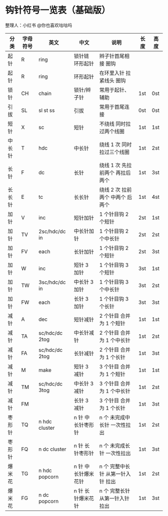 # 钩针符号一览表（基础版）

整理人：小红书 @你也喜欢咕咕吗

| 分类 | 字母符号 | 英文 | 中文 | 说明 | 长度 | 高度 |
| --- | --- | --- | --- | --- | --- | --- |
| 起针 | R | ring | 锁针链 环形起针 | 辫子针首尾相接 圈钩 |  |  |
| 起针 | R | ring | 环形起针 | 在环里入针 拉紧线头 圈钩 |  |  |
| 锁针 | CH | chain | 锁针/辫子针 | 常用于起针、辅助 | 1st | 0st |
| 引拔 | SL | sl st ss | 引拔 | 常用于首尾连接 | 0st | 0st |
| 短针 | X | sc | 短针 | 不绕线 同时拉过两个线圈 | 1st | 1st |
| 中长针 | T | hdc | 中长针 | 绕线 1 次 同时拉过三个线圈 | 1st | 2st |
| 长针 | F | dc | 长针 | 绕线 1 次 先拉前两个 再拉后两个 | 1st | 3st |
| 长长针 | E | tc | 长长针 | 绕线 2 次 拉前两个 中两个 后两个 | 1st | 4st |
| 加针 | V | inc | 短针加针 | 1 个针目钩 2 个短针 | 2st | 1st |
| 加针 | TV | 2sc/hdc/dc in | 中长针加针 | 1 个针目钩 2 个中长针 | 2st | 2st |
| 加针 | FV | each | 长针加针 | 1 个针目钩 2 个短针 | 2st | 3st |
| 加针 | W | inc | 短针 3 加针 | 1 个针目钩 3 个短针 | 3st | 1st |
| 加针 | TW | 3sc/hdc/dc in | 中长针 3 加针 | 1 个针目钩 3 个中长针 | 3st | 2st |
| 加针 | FW | each | 长针 3 加针 | 1 个针目钩 3 个长针 | 3st | 3st |
| 减针 | A | dec | 短针减针 | 2 个针目 合并为 1 个短针 | 1st | 1st |
| 减针 | TA | sc/hdc/dc 2tog | 中长针减针 | 2 个针目 合并为 1 个中长针 | 1st | 2st |
| 减针 | FA | sc/hdc/dc 2tog | 长针减针 | 2 个针目 合并为 1 个长针 | 1st | 3st |
| 减针 | M | make | 短针 3 减针 | 3 个针目 合并为 1 个短针 | 1st | 1st |
| 减针 | TM | sc/hdc/dc 3tog | 中长针 3 减针 | 3 个针目 合并为 1 个中长针 | 1st | 2st |
| 减针 | FM |  | 长针 3 减针 | 3 个针目 合并为 1 个长针 | 1st | 3st |
| 枣形针 | TQ | n hdc cluster | n 针 中长针枣形针 | n 个 未完成中长针 一次性拉出 | 1st | 2st |
| 枣形针 | FQ | n dc cluster | n 针 长针枣形针 | n 个 未完成长针 一次性拉出 | 1st | 3st |
| 爆米花 | TG | n hdc popcorn | n 针 中长针爆米花针 | n 个 完整中长针 从第一针入针 拉出 | 1st | 2st |
| 爆米花 | FG | n dc popcorn | n 针 长针爆米花针 | n 个 完整长针 从第一针入针 拉出 | 1st | 3st | 